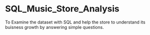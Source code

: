 # SQL_Music_Store_Analysis
To Examine the dataset with SQL and help the store to understand its buisness growth by answering simple questions.
